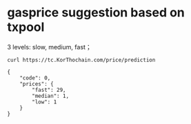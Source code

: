 # gasprice suggestion based on txpool

3 levels: slow, medium, fast；

```
curl https://tc.KorThochain.com/price/prediction
```


```
{
    "code": 0,
    "prices": {
        "fast": 29,
        "median": 1,
        "low": 1
    }
}
```